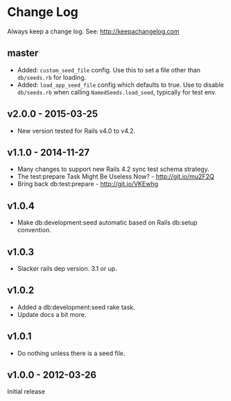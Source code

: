 
# Change Log

Always keep a change log. See: http://keepachangelog.com


## master

* Added: `custom_seed_file` config. Use this to set a file other than `db/seeds.rb` for loading.
* Added: `load_app_seed_file` config which defaults to true. Use to disable `db/seeds.rb` when calling `NamedSeeds.load_seed`, typically for test env.


## v2.0.0 - 2015-03-25

* New version tested for Rails v4.0 to v4.2.


## v1.1.0 - 2014-11-27

* Many changes to support new Rails 4.2 sync test schema strategy.
* The test:prepare Task Might Be Useless Now? - http://git.io/mu2F2Q
* Bring back db:test:prepare - http://git.io/VKEwhg


## v1.0.4

* Make db:development:seed automatic based on Rails db:setup convention.


## v1.0.3

* Slacker rails dep version. 3.1 or up.


## v1.0.2

* Added a db:development:seed rake task.
* Update docs a bit more.


## v1.0.1

* Do nothing unless there is a seed file.


## v1.0.0 - 2012-03-26

Initial release
